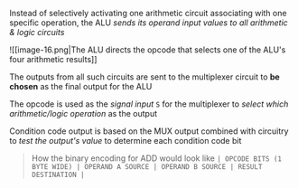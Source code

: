 Instead of selectively activating one arithmetic circuit associating with one specific operation, the ALU *sends its operand input values to all arithmetic & logic circuits*

![[image-16.png|The ALU directs the opcode that selects one of the ALU's four arithmetic results]]

The outputs from all such circuits are sent to the multiplexer circuit to **be chosen** as the final output for the ALU

The opcode is used as the *signal input*  `S` for the multiplexer to *select which arithmetic/logic operation* as the output

Condition code output is based on the MUX output combined with circuitry to *test the output's value* to determine each condition code bit

> How the binary encoding for ADD would look like  `| OPCODE BITS (1 BYTE WIDE) | OPERAND A SOURCE | OPERAND B SOURCE | RESULT DESTINATION |`

